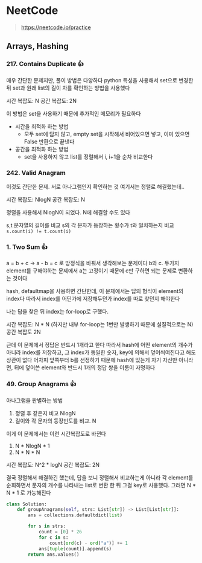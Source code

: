 # NeetCode
> https://neetcode.io/practice

## Arrays, Hashing

### 217. Contains Duplicate 👍

매우 간단한 문제지만, 풀이 방법은 다양하다
python 특성을 사용해서 set으로 변경한 뒤 set과 원래 list의 길이 차를 확인하는 방법을 사용했다

시간 복잡도: N
공간 복잡도: 2N

이 방법은 set을 사용하기 때문에 추가적인 메모리가 필요하다

* 시간을 최적화 하는 방법
  * 모두 set에 담지 않고, empty set을 시작해서 비어있으면 넣고, 이미 있으면 False 반환으로 끝낸다
* 공간을 최적화 하는 방법
  * set을 사용하지 않고 list를 정렬해서 i, i+1을 순차 비교한다

### 242. Valid Anagram

이것도 간단한 문제. 서로 아나그램인지 확인하는 것
여기서는 정렬로 해결했는데..

시간 복잡도: NlogN
공간 복잡도: N

정렬을 사용해서 NlogN이 되었다. N에 해결할 수도 있다

s,t 문자열의 길이를 비교
s의 각 문자가 등장하는 횟수가 t와 일치하는지 비교
`s.count(i) != t.count(i)`

### 1. Two Sum 👍

a = b + c -> a - b = c 로 방정식을 바꿔서 생각해보는 문제이다
b와 c. 두가지 element를 구해야하는 문제에서 a는 고정이기 때문에 c만 구하면 되는 문제로 변환하는 것이다

hash, defaultmap을 사용하면 간단한데, 이 문제에서는 답의 형식이 element의 index다
따라서 index를 어딘가에 저장해두던가 index를 따로 찾던지 해야한다

나는 답을 찾은 뒤 index는 for-loop로 구했다.

시간 복잡도: N * N (하지만 내부 for-loop는 1번만 발생하기 때문에 실질적으로는 N)
공간 복잡도 2N

근데 이 문제에서 정답은 반드시 1개라고 한다
따라서 hash에 어떤 element의 개수가 아니라 index를 저장하고, 그 index가 동일한 숫자, key에 의해서 덮어씌여진다고 해도 상관이 없다
어차피 앞쪽부터 b를 선정하기 때문에 hash에 있는게 자기 자신만 아니라면, 뒤에 덮어쓴 element와 반드시 1개의 정답 쌍을 이룸이 자명하다

### 49. Group Anagrams 👍

아나그램을 판별하는 방법
1. 정렬 후 같은지 비교 NlogN
2. 길이와 각 문자의 등장빈도를 비교. N

이게 이 문제에서는 이런 시간복잡도로 바뀐다
1. N * NlogN * 1
2. N * N * N

시간 복잡도: N^2 * logN
공간 복잡도: 2N

결국 정렬해서 해결하긴 했는데, 답을 보니
정렬해서 비교하는게 아니라 각 element를 순회하면서 문자의 개수를 나타내는 list로 변환 한 뒤 그걸 key로 사용했다.
그러면 N * N * 1 로 가능해진다

```python
class Solution:
    def groupAnagrams(self, strs: List[str]) -> List[List[str]]:
        ans = collections.defaultdict(list)

        for s in strs:
            count = [0] * 26
            for c in s:
                count[ord(c) - ord("a")] += 1
            ans[tuple(count)].append(s)
        return ans.values()
```

